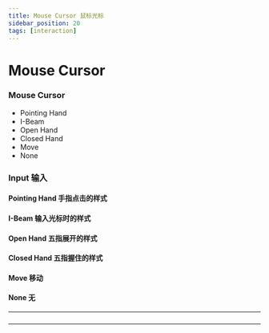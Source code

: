 ```yaml
---
title: Mouse Cursor 鼠标光标
sidebar_position: 20
tags: [interaction]
---
```


# Mouse Cursor

<div className="patch-container">
    <div className="patch consumer">
        <h3>Mouse Cursor</h3>
        <ul className="inputs">
            <li>Pointing Hand <span className="checkbox-off"></span></li>
            <li>I-Beam <span className="checkbox-off"></span></li>
            <li>Open Hand <span className="checkbox-off"></span></li>
            <li>Closed Hand <span className="checkbox-off"></span></li>
            <li>Move <span className="checkbox-off"></span></li>
            <li>None <span className="checkbox-off"></span></li>
        </ul>
        <ul className="outputs">
        </ul>
    </div>
</div>

<div className="port-descriptions">
<div className="inputs">

### Input 输入

#### Pointing Hand 手指点击的样式

#### I-Beam 输入光标时的样式

#### Open Hand 五指展开的样式

#### Closed Hand 五指握住的样式

#### Move 移动

#### None 无

</div>
<div className="outputs">

</div>
</div>

------



### 


------
